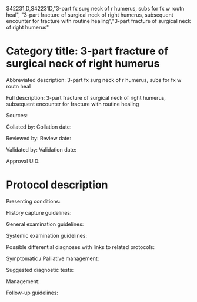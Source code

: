 S42231,D,S42231D,"3-part fx surg neck of r humerus, subs for fx w routn heal", "3-part fracture of surgical neck of right humerus, subsequent encounter for fracture with routine healing","3-part fracture of surgical neck of right humerus"
# Category title: 3-part fracture of surgical neck of right humerus

Abbreviated description: 3-part fx surg neck of r humerus, subs for fx w routn heal

Full description: 3-part fracture of surgical neck of right humerus, subsequent encounter for fracture with routine healing

Sources:

Collated by:
Collation date:

Reviewed by:
Review date:

Validated by:
Validation date:

Approval UID:

# Protocol description

Presenting conditions:

History capture guidelines:

General examination guidelines:

Systemic examination guidelines:

Possible differential diagnoses with links to related protocols:

Symptomatic / Palliative management:

Suggested diagnostic tests:

Management:

Follow-up guidelines:

